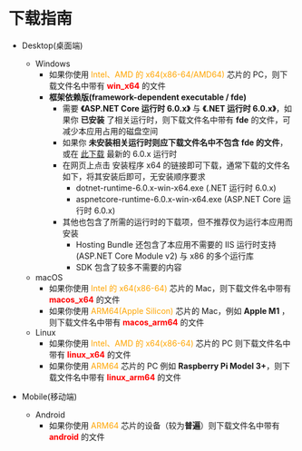 # 下载指南

- Desktop(桌面端)
  - Windows
    - 如果你使用 <span style="color: orange;">Intel、AMD 的 x64(x86-64/AMD64)</span> 芯片的 PC，则下载文件名中带有 <span style="color: red;">**win_x64**</span> 的文件
    - **框架依赖版(framework-dependent executable / fde)**
      - 需要 **《ASP.NET Core 运行时 6.0.x》** 与 **《.NET 运行时 6.0.x》**，如果你 **已安装** 了相关运行时，则下载文件名中带有 **fde** 的文件，可减少本应用占用的磁盘空间
      - 如果你 **未安装相关运行时则应下载文件名中不包含 fde 的文件**，或在 [此下载](https://dotnet.microsoft.com/zh-cn/download/dotnet/6.0) 最新的 6.0.x 运行时
      - 在网页上点击 安装程序 x64 的链接即可下载，通常下载的文件名如下，将其安装后即可，无安装顺序要求
        - dotnet-runtime-6.0.x-win-x64.exe (.NET 运行时 6.0.x)
        - aspnetcore-runtime-6.0.x-win-x64.exe (ASP.NET Core 运行时 6.0.x)
      - 其他也包含了所需的运行时的下载项，但不推荐仅为运行本应用而安装
        - Hosting Bundle 还包含了本应用不需要的 IIS 运行时支持 (ASP.NET Core Module v2) 与 x86 的多个运行库
        - SDK 包含了较多不需要的内容
  - macOS
    - 如果你使用 <span style="color: orange;">Intel 的 x64(x86-64)</span> 芯片的 Mac，则下载文件名中带有 <span style="color: red;">**macos_x64**</span> 的文件
    - 如果你使用 <span style="color: orange;">ARM64(Apple Silicon)</span> 芯片的 Mac，例如 **Apple M1** ，则下载文件名中带有 <span style="color: red;">**macos_arm64**</span> 的文件
  - Linux
    - 如果你使用 <span style="color: orange;">Intel、AMD 的 x64(x86-64)</span> 芯片的 PC 则下载文件名中带有 <span style="color: red;">**linux_x64**</span> 的文件
    - 如果你使用 <span style="color: orange;">ARM64</span> 芯片的 PC 例如 **Raspberry Pi Model 3+**，则下载文件名中带有 <span style="color: red;">**linux_arm64**</span> 的文件

- Mobile(移动端)
  - Android
    - 如果你使用 <span style="color: orange;">ARM64</span> 芯片的设备（较为**普遍**）则下载文件名中带有 <span style="color: red;">**android**</span> 的文件

<!--		
- Mobile(移动端)
	- Android
		- 如果你使用 ARM64 芯片的设备（较为**普遍**）则下载文件名中带有 **android_arm64_v8a** 的文件
		- 如果你使用 ARM32 芯片的设备（较为**稀有**）通常为 **14** 年下半年之前生产的设备，则下载文件名中带有 **android_armeabi_v7a** 的文件
		- 如果你使用 Intel、AMD 的 x64 芯片的设备（较为**稀有**）则下载文件名中带有 **android_x64** 的文件
-->

<!--
- 如果你使用 ARM64 芯片的 PC（极为**稀有**），例如 **Surface Pro X**，则下载文件名中带有 **win_x64** 的文件可通过 Win11 x86 模拟运行
- **[暂未支持]** ~~如果你使用 ARM64 芯片的 PC（极为**稀有**），例如 **Surface Pro X**，则下载文件名中带有 **win_arm64** 的文件~~
- **[暂未支持]** ~~如果你使用 ARM64 芯片的 Mac（较为**稀有**），例如 **M1**，则下载文件名中带有 **macos_arm64** 的文件~~
			- [在 Linux 上安装 .NET](https://docs.microsoft.com/en-us/dotnet/core/install/linux)
				- 推荐 [通过 Snap 安装 .NET Runtime](https://docs.microsoft.com/zh-cn/dotnet/core/install/linux-snap)
				- ```sudo snap install dotnet-runtime-60 --classic```
-->